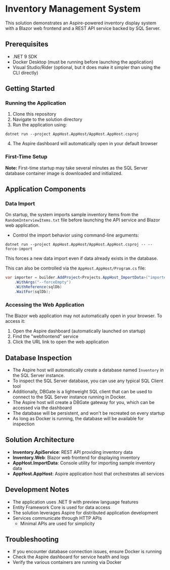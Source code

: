 # Inventory Management System

This solution demonstrates an Aspire-powered inventory display system with a Blazor web frontend and a REST API service backed by SQL Server.

## Prerequisites

- .NET 9 SDK
- Docker Desktop (must be running before launching the application)
- Visual Studio/Rider (optional, but it does make it simpler than using the CLI directly)

## Getting Started

### Running the Application

1. Clone this repository
2. Navigate to the solution directory
3. Run the application using:

`dotnet run --project AppHost.AppHost/AppHost.AppHost.csproj`

4. The Aspire dashboard will automatically open in your default browser

### First-Time Setup

**Note:** First-time startup may take several minutes as the SQL Server database container image is downloaded and initialized.

## Application Components

### Data Import

On startup, the system imports sample inventory items from the `RandomInterviewItems.txt` file before launching the API service and Blazor web application.

- Control the import behavior using command-line arguments:

`dotnet run --project AppHost.AppHost/AppHost.AppHost.csproj -- --force-import`

This forces a new data import even if data already exists in the database.

This can also be controlled via the `AppHost.AppHost/Program.cs` file:

```csharp
var importer = builder.AddProject<Projects.AppHost_ImportData>("importer")
    .WithArgs("--forceEmpty")
    .WithReference(sqlDb)
    .WaitFor(sqlDb);
```

### Accessing the Web Application

The Blazor web application may not automatically open in your browser. To access it:

1. Open the Aspire dashboard (automatically launched on startup)
2. Find the "webfrontend" service
3. Click the URL link to open the web application

## Database Inspection

- The Aspire host will automatically create a database named `Inventory` in the SQL Server instance.
- To inspect the SQL Server database, you can use any typical SQL Client tool
- Additionally, DBGate is a lightweight SQL client that can be used to connect to the SQL Server instance running in Docker.
- The Aspire host will create a DBGate gateway for you, which can be accessed via the dashboard
- The database will be persistent, and won't be recreated on every startup
- As long as Docker is running, the database will be available for inspection

## Solution Architecture

- **Inventory.ApiService**: REST API providing inventory data
- **Inventory.Web**: Blazor web frontend for displaying inventory
- **AppHost.ImportData**: Console utility for importing sample inventory data
- **AppHost.AppHost**: Aspire application host that orchestrates all services

## Development Notes

- The application uses .NET 9 with preview language features
- Entity Framework Core is used for data access
- The solution leverages Aspire for distributed application development
- Services communicate through HTTP APIs
    - Minimal APIs are used for simplicity

## Troubleshooting

- If you encounter database connection issues, ensure Docker is running
- Check the Aspire dashboard for service health and logs
- Verify the various containers are running via Docker
